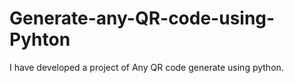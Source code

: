# Generate-any-QR-code-using-Pyhton
I have developed a project of Any QR code generate using python.
